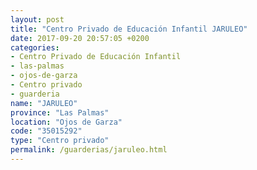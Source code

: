 ```yaml
---
layout: post
title: "Centro Privado de Educación Infantil JARULEO"
date: 2017-09-20 20:57:05 +0200
categories:
- Centro Privado de Educación Infantil
- las-palmas
- ojos-de-garza
- Centro privado
- guarderia
name: "JARULEO"
province: "Las Palmas"
location: "Ojos de Garza"
code: "35015292"
type: "Centro privado"
permalink: /guarderias/jaruleo.html
---
```

